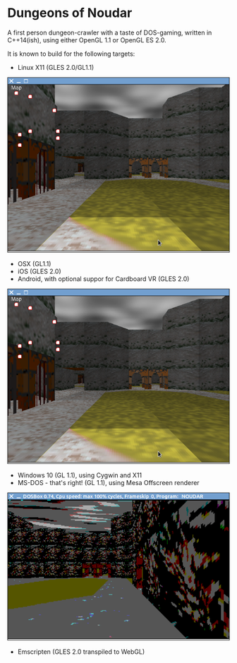 # Dungeons of Noudar
A first person dungeon-crawler with a taste of DOS-gaming, written in C++14(ish), using either OpenGL 1.1 or OpenGL ES 2.0.

It is known to build for the following targets:
- Linux X11 (GLES 2.0/GL1.1)

![ ](/screenshot_x11.png?raw=true)

- OSX (GL1.1)
- iOS (GLES 2.0)
- Android, with optional suppor for Cardboard VR (GLES 2.0)

![ ](/screenshot_x11.png?raw=true)

- Windows 10 (GL 1.1), using Cygwin and X11
- MS-DOS - that's right! (GL 1.1), using Mesa Offscreen renderer

![ ](/screenshot_dos.png?raw=true)

- Emscripten (GLES 2.0 transpiled to WebGL)



